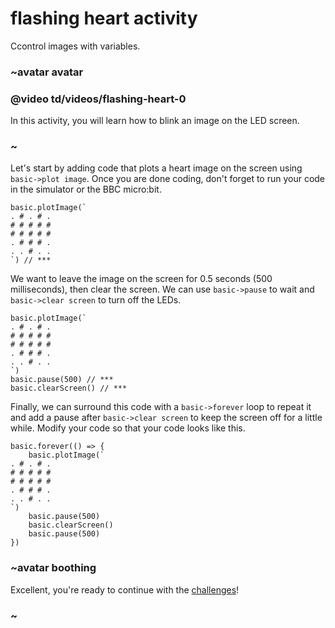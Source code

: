 # flashing heart activity

Ccontrol images with variables.

### ~avatar avatar

### @video td/videos/flashing-heart-0

In this activity, you will learn how to blink an image on the LED screen.

### ~

Let's start by adding code that plots a heart image on the screen using `basic->plot image`. Once you are done coding, don't forget to run your code in the simulator or the BBC micro:bit.

```
basic.plotImage(`
. # . # .
# # # # #
# # # # #
. # # # .
. . # . .
`) // ***
```

We want to leave the image on the screen for 0.5 seconds (500 milliseconds), then clear the screen. We can use `basic->pause` to wait and `basic->clear screen` to turn off the LEDs.

```
basic.plotImage(`
. # . # .
# # # # #
# # # # #
. # # # .
. . # . .
`)
basic.pause(500) // ***
basic.clearScreen() // ***
```

Finally, we can surround this code with a `basic->forever` loop to repeat it and add a pause after `basic->clear screen` to keep the screen off for a little while. Modify your code so that your code looks like this.

```
basic.forever(() => {
    basic.plotImage(`
. # . # .
# # # # #
# # # # #
. # # # .
. . # . .
`)
    basic.pause(500)
    basic.clearScreen()
    basic.pause(500)
})
```

### ~avatar boothing

Excellent, you're ready to continue with the [challenges](/lessons/flashing-heart/challenges)!

### ~

